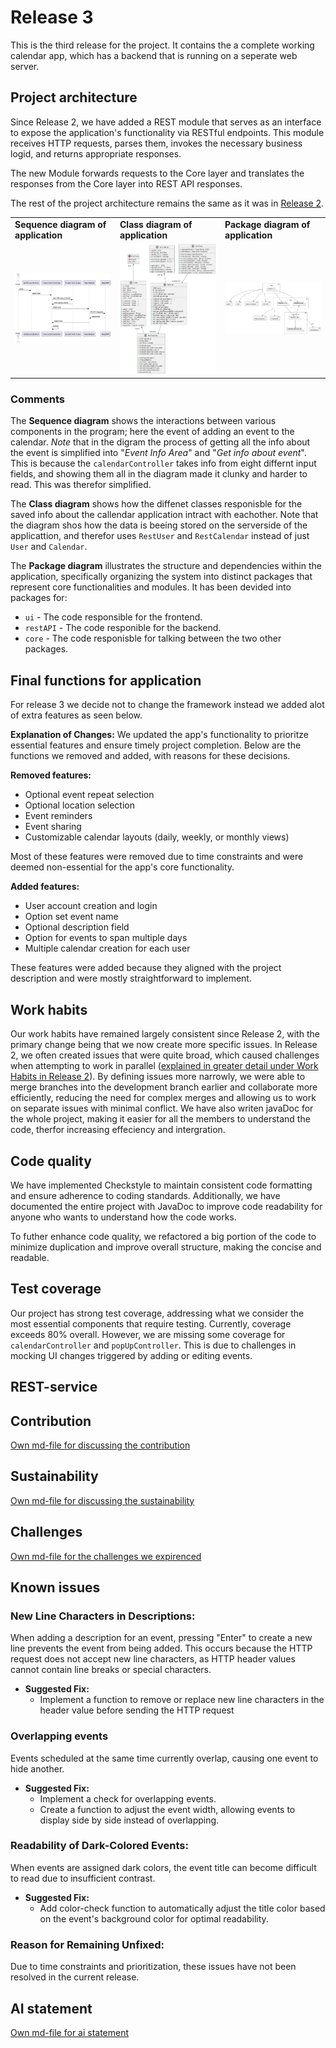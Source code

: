 # Release 3

This is the third release for the project. It contains the a complete working calendar app, which has a backend that is running on a seperate web server.

## Project architecture

Since Release 2, we have added a REST module that serves as an interface to expose the application's functionality via RESTful endpoints. This module receives HTTP requests, parses them, invokes the necessary business logid, and returns appropriate responses.

The new Module forwards requests to the Core layer and translates the responses from the Core layer into REST API responses.

The rest of the project architecture remains the same as it was in [Release 2](../release2/README.md).

<table>
  <tr>
    <td><strong>Sequence diagram of application</strong></td>
    <td><strong>Class diagram of application</strong></td>
    <td><strong>Package diagram of application</strong></td>
  </tr>
  <tr>
    <td>
      <img src="../images/sequenceDiagram.png" alt="Sequence diagram" width="500px">
    </td>
    <td>
      <img src="../images/classDiagram.png" alt="Class diagram" width="500px">
    </td>
    <td>
      <img src="../images/packageDiagram.png" alt="Package diagram" width="500px">
    </td>
  </tr>
</table>

### Comments

The **Sequence diagram** shows the interactions between various components in the program; here the event of adding an event to the calendar. _Note_ that in the digram the process of getting all the info about the event is simplified into "_Event Info Area_" and "_Get info about event_". This is because the `calendarController` takes info from eight differnt input fields, and showing them all in the diagram made it clunky and harder to read. This was therefor simplified.

The **Class diagram** shows how the diffenet classes responisble for the saved info about the callendar application intract with eachother. Note that the diagram shos how the data is beeing stored on the serverside of the applicattion, and therefor uses `RestUser` and `RestCalendar` instead of just `User` and `Calendar`.

The **Package diagram** illustrates the structure and dependencies within the application, specifically organizing the system into distinct packages that represent core functionalities and modules. It has been devided into packages for:

-   `ui` - The code responsible for the frontend.
-   `restAPI` - The code responible for the backend.
-   `core` - The code responisble for talking between the two other packages.

## Final functions for application

For release 3 we decide not to change the framework instead we added alot of extra features as seen below.

**Explanation of Changes:** We updated the app's functionality to prioritze essential features and ensure timely project completion. Below are the functions we removed and added, with reasons for these decisions.

**Removed features:**

-   Optional event repeat selection
-   Optional location selection
-   Event reminders
-   Event sharing
-   Customizable calendar layouts (daily, weekly, or monthly views)

Most of these features were removed due to time constraints and were deemed non-essential for the app's core functionality.

**Added features:**

-   User account creation and login
-   Option set event name
-   Optional description field
-   Option for events to span multiple days
-   Multiple calendar creation for each user

These features were added because they aligned with the project description and were mostly straightforward to implement.

## Work habits

Our work habits have remained largely consistent since Release 2, with the primary change being that we now create more specific issues. In Release 2, we often created issues that were quite broad, which caused challenges when attempting to work in parallel ([explained in greater detail under Work Habits in Release 2](../release2/README.md)). By defining issues more narrowly, we were able to merge branches into the development branch earlier and collaborate more efficiently, reducing the need for complex merges and allowing us to work on separate issues with minimal conflict. We have also writen javaDoc for the whole project, making it easier for all the members to understand the code, therfor increasing effeciency and intergration.

## Code quality

We have implemented Checkstyle to maintain consistent code formatting and ensure adherence to coding standards. Additionally, we have documented the entire project with JavaDoc to improve code readability for anyone who wants to understand how the code works.

To futher enhance code quality, we refactored a big portion of the code to minimize duplication and improve overall structure, making the concise and readable.

## Test coverage

Our project has strong test coverage, addressing what we consider the most essential components that require testing. Currently, coverage exceeds 80% overall. However, we are missing some coverage for `calendarController` and `popUpController`. This is due to challenges in mocking UI changes triggered by adding or editing events.

## REST-service

## Contribution

[Own md-file for discussing the contribution](./contribution.md)

## Sustainability

[Own md-file for discussing the sustainability](./sustainability.md)

## Challenges

[Own md-file for the challenges we expirenced](./challenges.md)

## Known issues

### New Line Characters in Descriptions:

When adding a description for an event, pressing "Enter" to create a new line prevents the event from being added. This occurs because the HTTP request does not accept new line characters, as HTTP header values cannot contain line breaks or special characters.

-   **Suggested Fix:**
    -   Implement a function to remove or replace new line characters in the header value before sending the HTTP request

### Overlapping events

Events scheduled at the same time currently overlap, causing one event to hide another.

-   **Suggested Fix:**
    -   Implement a check for overlapping events.
    -   Create a function to adjust the event width, allowing events to display side by side instead of overlapping.

### Readability of Dark-Colored Events:

When events are assigned dark colors, the event title can become difficult to read due to insufficient contrast.

-   **Suggested Fix:**
    -   Add color-check function to automatically adjust the title color based on the event's background color for optimal readability.

### Reason for Remaining Unfixed:

Due to time constraints and prioritization, these issues have not been resolved in the current release.

## AI statement

[Own md-file for ai statement](./ai-tools.md)
